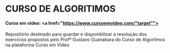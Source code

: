 # CURSO DE ALGORITIMOS
#### Curso em video: <a href="https://www.cursoemvideo.com/"target"">

Repositório destinado para guardar e disponibilizar a resolução dos exercicios propostos  pelo Profº Gustavo Guanabara do Curso de Algoritmos na plataforma Curso em Video.
